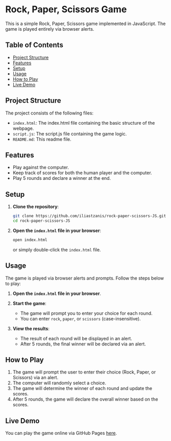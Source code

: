 # Rock, Paper, Scissors Game

This is a simple Rock, Paper, Scissors game implemented in JavaScript. The game is played entirely via browser alerts.

## Table of Contents

- [Project Structure](#project-structure)
- [Features](#features)
- [Setup](#setup)
- [Usage](#usage)
- [How to Play](#how-to-play)
- [Live Demo](#live-demo)

## Project Structure

The project consists of the following files:
- `index.html`: The index.html file containing the basic structure of the webpage.
- `script.js`: The script.js file containing the game logic.
- `README.md`: This readme file.

## Features

- Play against the computer.
- Keep track of scores for both the human player and the computer.
- Play 5 rounds and declare a winner at the end.

## Setup

1. **Clone the repository**:
    ```bash
    git clone https://github.com/iliastzanis/rock-paper-scissors-JS.git
    cd rock-paper-scissors-JS
    ```

2. **Open the `index.html` file in your browser**:
    ```bash
    open index.html
    ```
    or
    simply double-click the `index.html` file.

## Usage

The game is played via browser alerts and prompts. Follow the steps below to play:

1. **Open the `index.html` file in your browser**.
2. **Start the game**:
    - The game will prompt you to enter your choice for each round.
    - You can enter `rock`, `paper`, or `scissors` (case-insensitive).

3. **View the results**:
    - The result of each round will be displayed in an alert.
    - After 5 rounds, the final winner will be declared via an alert.

## How to Play

1. The game will prompt the user to enter their choice (Rock, Paper, or Scissors) via an alert.
2. The computer will randomly select a choice.
3. The game will determine the winner of each round and update the scores.
4. After 5 rounds, the game will declare the overall winner based on the scores.

## Live Demo

You can play the game online via GitHub Pages [here](https://iliastzanis.github.io/rock-paper-scissors-JS/).

